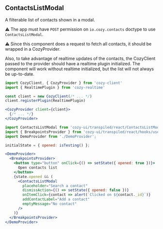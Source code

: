 ## ContactsListModal

A filterable list of contacts shown in a modal.

:warning: The app must have `POST` permission on `io.cozy.contacts` doctype to use `ContactsListModal`.

:warning: Since this component does a request to fetch all contacts, it should be wrapped in a CozyProvider.

Also, to take advantage of realtime updates of the contacts, the CozyClient passed to the provider should have a realtime plugin initialized. The component will work without realtime initialized, but the list will not always be up-to-date.

```jsx static
import CozyClient, { CozyProvider } from 'cozy-client'
import { RealtimePlugin } from 'cozy-realtime'

const client = new CozyClient(/* ... */)
client.registerPlugin(RealtimePlugin)

<CozyProvider client={client}>
  {/* ... */}
</CozyProvider>
```

```jsx
import ContactsListModal from 'cozy-ui/transpiled/react/ContactsListModal';
import { BreakpointsProvider } from 'cozy-ui/transpiled/react/hooks/useBreakpoints';
import DemoProvider from './DemoProvider';

initialState = { opened: isTesting() };

<DemoProvider>
  <BreakpointsProvider>
    <button type="button" onClick={() => setState({ opened: true })}>
      Open contacts list
    </button>
    {state.opened && (
      <ContactsListModal
        placeholder="Search a contact"
        dismissAction={() => setState({ opened: false })}
        onItemClick={contact => alert(`Clicked on ${contact._id}`)}
        addContactLabel="Add a contact"
        emptyMessage="No contact"
      />
    )}
  </BreakpointsProvider>
</DemoProvider>
```
